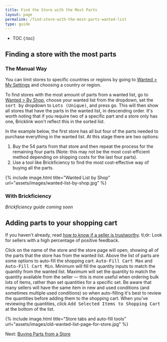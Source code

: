 ```yaml
---
title: Find the Store with the Most Parts
layout: page
permalink: /find-store-with-the-most-parts-wanted-list
type: guide
---
```


* TOC
{:toc}

## Finding a store with the most parts

### The Manual Way

<div class="alert alert-warning"> 
You can limit stores to specific countries or regions by going to <a class="alert-link" href="http://www.bricklink.com/wantedSettings.asp">Wanted > My Settings</a> and choosing a country or region.
</div>

To find stores with the most amount of parts from a wanted list, go to [Wanted > By Shop](http://www.bricklink.com/wantedShop.asp), choose your wanted list from the dropdown, set the <kbd>sort by</kbd> dropdown to <kbd>Lots (Unique)</kbd>, and press <kbd>go</kbd>. This will then show all stores that have the parts in the wanted list, in descending order. It's worth noting that if you require two of a specific part and a store only has one, Bricklink won't reflect this in the sorted list.

In the example below, the first store has all but four of the parts needed to purchase everything in the wanted list. At this stage there are two options:

1. Buy the 54 parts from that store and then repeat the process for the remaining four parts (Note: this may not be the most cost-efficient method depending on shipping costs for the last four parts).
2. Use a tool like Brickficiency to find the most cost-effective way of buying all the parts.

{% include image.html
    title="Wanted List by Shop"
    url="assets/images/wanted-list-by-shop.jpg"
%}

### With Brickficiency

*Brickficiency guide coming soon*

## Adding parts to your shopping cart

<div class="alert alert-warning"> 
If you haven't already, read <a class="alert-link" href="/trustworthy-sellers">how to know if a seller is trustworthy</a>. tl;dr: Look for sellers with a high percentage of positive feedback.
</div>

Click on the name of the store and the store page will open, showing all of the parts that the store has from the wanted list. Above the list of parts are some options to auto-fill the shopping cart: <kbd>Auto-Fill Cart Max</kbd> and <kbd>Auto-Fill Cart Min</kbd>. Minimum will fill the quantity inputs to match the quantity from the wanted list. Maximum will set the quantity to match the quantity available from the seller — this is more useful when ordering bulk lots of items, rather than set quantities for a specific set. Be aware that many sellers will have the same item in new and used conditions (and sometimes multiple used conditions) so when auto-filling it's best to review the quantities before adding them to the shopping cart. When you've reviewing the quantities, click <kbd>Add Selected Items to Shopping Cart</kbd> at the bottom of the list.

{% include image.html
    title="Store tabs and auto-fill tools"
    url="assets/images/old-wanted-list-page-for-store.jpg"
%}

<span class="label label-next">Next:</span> [Buying Parts from a Store](/buying-parts-from-a-store)